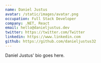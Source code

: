 ```yaml
---
name: Daniel Justus
avatar: /static/images/avatar.png
occupation: Full Stack Developer
company: .NET, React
email: hello@danieljustus.dev
twitter: https://twitter.com/Twitter
linkedin: https://www.linkedin.com
github: https://github.com/danieljustus32
---
```


Daniel Justus' bio goes here.
